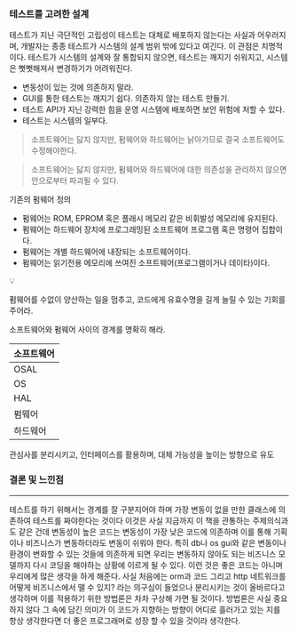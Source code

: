 ### 테스트를 고려한 설계

테스트가 지닌 극단적인 고립성이 테스트는 대체로 배포하지 않는다는 사실과 어우러지며, 개발자는 종종 테스트가 시스템의 설계 범위 밖에 있다고 여긴다. 이 관점은 치명적이다. 테스트가 시스템의 설계와 잘 통합되지 않으면, 테스트는 깨지기 쉬워지고, 시스템은 뻣뻣해져서 변경하기가 어려워진다.

- 변동성이 있는 것에 의존하지 말라.
- GUI를 통한 테스트는 깨지기 쉽다. 의존하지 않는 테스트 만들기.
- 테스트 API가 지닌 강력한 힘을 운영 시스템에 배포하면 보안 위험에 처할 수 있다.
- 테스트는 시스템의 일부다.

> 소프트웨어는 닳지 않지만, 펌웨어와 하드웨어는 낡아가므로 결국 소프트웨어도 수정해야한다.
> 

> 소프트웨어는 닳지 않지만, 펌웨어와 하드웨어에 대한 의존성을 관리하지 않으면 안으로부터 파괴될 수 있다.
> 

기존의 펌웨어 정의

- 펌웨어는  ROM, EPROM 혹은 플래시 메모리 같은 비휘발성 메모리에 유지된다.
- 펌웨어는 하드웨어 장치에 프로그래밍된 소프트웨어 프로그램 혹은 명령어 집합이다.
- 펌웨어는 개별 하드웨어에 내장되는 소프트웨어이다.
- 펌웨어는 읽기전용 메모리에 쓰여진 소프트웨어(프로그램이거나 데이타)이다.

<aside>
💡

펌웨어를 수없이 양산하는 일을 멈추고, 코드에게 유효수명을 길게 늘릴 수 있는 기회를 주어라.

소프트웨어와 펌웨어 사이의 경계를 명확히 해라.

</aside>

| 소프트웨어 |
| --- |
| OSAL |
| OS |
| HAL |
| 펌웨어 |
| 하드웨어 |

관심사를 분리시키고, 인터페이스를 활용하며, 대체 가능성을 높이는 방향으로 유도

### 결론 및 느낀점
----
테스트를 하기 위해서는 경계를 잘 구분지어야 하며 가장 변동이 없을 만한 클래스에 의존하여 테스트를 짜야한다는 것이다
이것은 사실 지금까지 이 책을 관통하는 주제의식과도 같은 건데 
변동성이 높은 코드는 변동성이 가장 낮은 코드에 의존하며 이를 통해 기획이나 비즈니스가 변동하더라도 변동이 쉬워야 한다.
특히 db나 os gui와 같은 변동이나 환경이 변화할 수 있는 것들에 의존하게 되면 우리는
변동하지 않아도 되는 비즈니스 모델까지 다시 코딩을 해야하는 상황에 이르게 될 수 있다.
이런 것은 좋은 코드는 아니며 우리에게 많은 생각을 하게 해준다. 
사실 처음에는 orm과 코드 그리고 http 네트워크를 어떻게 비즈니스에서 땔 수 있지?
라는 의구심이 들었으나 분리시키는 것이 올바르다고 생각하며 이를 적용하기 위한 방법론은 차차 구상해 가면 될 것이다.
방법론은 사실 중요하지 않다 그 속에 담긴 의미가 이 코드가 지향하는 방향이 어디로 흘러가고 있는 지를 항상 생각한다면
더 좋은 프로그래머로 성장 할 수 있을 것이라 생각한다.
